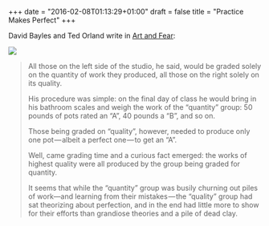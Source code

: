 +++
date = "2016-02-08T01:13:29+01:00"
draft = false
title = "Practice Makes Perfect"
+++

 David Bayles and Ted Orland write in [Art and Fear](http://www.amazon.com/Art-Fear-Observations-Rewards-Artmaking/dp/0961454733):

<p class="illustration"><img src="/assets/img/wall-relief-64965_640.jpg"/></p>

> All those on the left side of the studio, he said, would be graded solely on the quantity of work they produced, all those on the right solely on its quality.
>
> His procedure was simple: on the final day of class he would bring in his bathroom scales and weigh the work of the “quantity” group: 50 pounds of pots rated an “A”, 40 pounds a “B”, and so on.
>
> Those being graded on “quality”, however, needed to produce only one pot — albeit a perfect one — to get an “A”.
>
> Well, came grading time and a curious fact emerged: the works of highest quality were all produced by the group being graded for quantity.
>
> It seems that while the “quantity” group was busily churning out piles of work—and learning from their mistakes — the “quality” group had sat theorizing about perfection, and in the end had little more to show for their efforts than grandiose theories and a pile of dead clay.